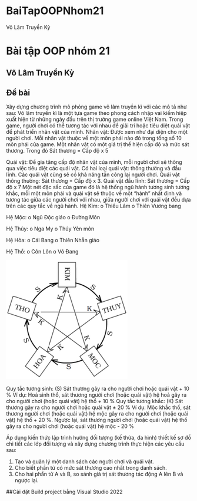 # BaiTapOOPNhom21
Võ Lâm Truyền Kỳ

# Bài tập OOP nhóm 21
## Võ Lâm Truyền Kỳ

## Đề bài
Xây dựng chương trình mô phỏng game võ lâm truyền kì với các mô tả như sau: 
Võ lâm truyền kì là một tựa game theo phong cách nhập vai kiếm hiệp xuất hiện từ những ngày đầu trên thị trường game online Việt Nam. Trong game, người chơi có thể tương tác với nhau để giải trí hoặc tiêu diệt quái vật để phát triển nhân vật của mình. 
Nhân vật: Được xem như đại diện cho một người chơi. Mỗi nhân vật thuộc về một môn phái nào đó trong tổng số 10 môn phái của game. Một nhân vật có một giá trị thể hiện cấp độ và mức sát thương. Trong đó Sát thương = Cấp độ x 5

 Quái vật: Để gia tăng cấp độ nhân vật của mình, mỗi người chơi sẽ thông qua việc tiêu diệt các quái vật. Có hai loại quái vật: thông thường và đầu lĩnh. Các quái vật cũng sẽ có khả năng tấn công lại người chơi. Quái vật thông thường: Sát thương = Cấp độ x 3. Quái vật đầu lĩnh: Sát thương = Cấp độ x 7 
Một nét đặc sắc của game đó là hệ thống ngũ hành tương sinh tương khắc, mỗi một môn phái và quái vật sẽ thuộc về một “hành” nhất định và tương tác giữa các người chơi với nhau, giữa người chơi với quái vật đều dựa trên các quy tắc về ngũ hành.
Hệ Kim: 
o Thiếu Lâm 
o Thiên Vương bang 

Hệ Mộc: 
o Ngũ Độc giáo 
o Đường Môn 

Hệ Thủy: 
o Nga My 
o Thúy Yên môn 

Hệ Hỏa: 
o Cái Bang 
o Thiên Nhẫn giáo 

Hệ Thổ: 
o Côn Lôn 
o Võ Đang 

![alt text](https://github.com/realhaidinh/BaiTapOOPNhom21/blob/main/nguhanh.png?raw=true)

Quy tắc tương sinh: (S) Sát thương gây ra cho người chơi hoặc quái vật + 10 % 
Ví dụ: Hoả sinh thổ, sát thương người chơi (hoặc quái vật) hệ hoả gây ra cho người chơi (hoặc quái vật) hệ thổ + 10 % 
Quy tắc tương khắc: (K) Sát thương gây ra cho người chơi hoặc quái vật ± 20 % 
Ví dụ: Mộc khắc thổ, sát thương người chơi (hoặc quái vật) hệ mộc gây ra cho người chơi (hoặc quái vật) hệ thổ + 20 %. Ngược lại, sát thương người chơi (hoặc quái vật) hệ thổ gây ra cho người chơi (hoặc quái vật) hệ mộc - 20 %

Áp dụng kiến thức lập trình hướng đối tượng (kế thừa, đa hình) thiết kế sơ đồ chi tiết các lớp đối tượng và xây dựng chương trình thực hiện các yêu cầu sau: 
1. Tạo và quản lý một danh sách các người chơi và quái vật.  
2. Cho biết phần tử có mức sát thương cao nhất trong danh sách. 
3. Cho hai phần tử A và B, so sánh giá trị sát thương tác động A lên B và ngược lại. 

##Cài đặt
Build project bằng Visual Studio 2022
